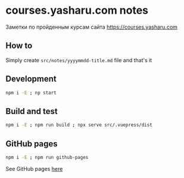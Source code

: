 # courses.yasharu.com notes
Заметки по пройденным курсам сайта https://courses.yasharu.com

## How to

Simply create `src/notes/yyyymmdd-title.md` file and that's it

## Development

```bash
npm i -E ; np start
```

## Build and test

```bash
npm i -E ; npm run build ; npx serve src/.vuepress/dist
```

## GitHub pages

```bash
npm i -E ; npm run github-pages
```

See GitHub pages [here](https://daggerok.github.io/courses.yasharu.com/)
